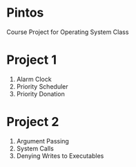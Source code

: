 # Pintos
Course Project for Operating System Class

# Project 1
1. Alarm Clock
2. Priority Scheduler
3. Priority Donation

# Project 2
1. Argument Passing
2. System Calls
3. Denying Writes to Executables
